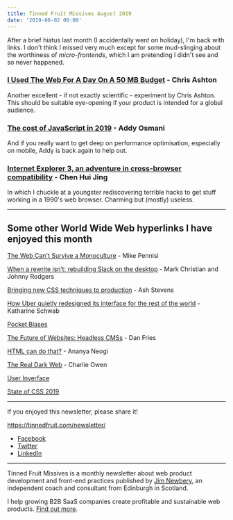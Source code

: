 ```yaml
---
title: Tinned Fruit Missives August 2019
date: '2019-08-02 00:00'
---
```


After a brief hiatus last month (I accidentally went on holiday), I'm back with links. I don't think I missed very much except for some mud-slinging about the worthiness of _micro-frontends_, which I am pretending I didn't see and so never happened.

### [I Used The Web For A Day On A 50 MB Budget](https://www.smashingmagazine.com/2019/07/web-on-50mb-budget/) - Chris Ashton

Another excellent - if not exactly scientific - experiment by Chris Ashton. This should be suitable eye-opening if your product is intended for a global audience.

### [The cost of JavaScript in 2019](https://v8.dev/blog/cost-of-javascript-2019) - Addy Osmani

And if you really want to get deep on performance optimisation, especially on mobile, Addy is back again to help out. 

### [Internet Explorer 3, an adventure in cross-browser compatibility](https://www.chenhuijing.com/blog/internet-explorer-3-an-adventure-in-compatibility/) - Chen Hui Jing

In which I chuckle at a youngster rediscovering terrible hacks to get stuff working in a 1990's web browser. Charming but (mostly) useless.

---

## Some other World Wide Web hyperlinks I have enjoyed this month

[The Web Can't Survive a Monoculture](http://mikepennisi.com/blog/2019/the-web-cant-survive-a-monoculture/) - Mike Pennisi

[When a rewrite isn’t: rebuilding Slack on the desktop](https://slack.engineering/rebuilding-slack-on-the-desktop-308d6fe94ae4) - Mark Christian and Johnny Rodgers

[Bringing new CSS techniques to production](https://sidigital.co/blog/bringing-new-css-techniques-to-production) - Ash Stevens

[How Uber quietly redesigned its interface for the rest of the world](https://www.fastcompany.com/90375845/how-uber-quietly-redesigned-its-interface-for-the-rest-of-the-world) - Katharine Schwab

[Pocket Biases](https://pocket-biases.glideapp.io/)

[The Future of Websites: Headless CMSs](https://scotch.io/bar-talk/the-future-of-websites-headless-cmss) - Dan Fries

[HTML can do that?](https://dev.to/ananyaneogi/html-can-do-that-c0n) - Ananya Neogi

[The Real Dark Web](https://www.sonniesedge.net/posts/real-dark-web/) - Charlie Owen

[User Inyerface](https://userinyerface.com/)

[State of CSS 2019](https://2019.stateofcss.com/)

---

If you enjoyed this newsletter, please share it!

https://tinnedfruit.com/newsletter/

* [Facebook](https://v.gd/Yq5MWW)
* [Twitter](https://v.gd/1SYOdJ)
* [LinkedIn](https://v.gd/LevaZh)

---

Tinned Fruit Missives is a monthly newsletter about web product development and front-end practices published by [Jim Newbery](https://tinnedfruit.com), an independent coach and consultant from Edinburgh in Scotland.

I help growing B2B SaaS companies create profitable and sustainable web products. [Find out more](https://tinnedfruit.com).
